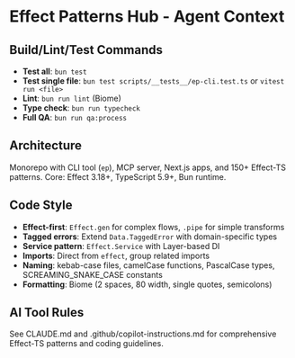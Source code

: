 # Effect Patterns Hub - Agent Context

## Build/Lint/Test Commands
- **Test all**: `bun test`
- **Test single file**: `bun test scripts/__tests__/ep-cli.test.ts` or `vitest run <file>`
- **Lint**: `bun run lint` (Biome)
- **Type check**: `bun run typecheck`
- **Full QA**: `bun run qa:process`

## Architecture
Monorepo with CLI tool (`ep`), MCP server, Next.js apps, and 150+ Effect-TS patterns. Core: Effect 3.18+, TypeScript 5.9+, Bun runtime.

## Code Style
- **Effect-first**: `Effect.gen` for complex flows, `.pipe` for simple transforms
- **Tagged errors**: Extend `Data.TaggedError` with domain-specific types
- **Service pattern**: `Effect.Service` with Layer-based DI
- **Imports**: Direct from `effect`, group related imports
- **Naming**: kebab-case files, camelCase functions, PascalCase types, SCREAMING_SNAKE_CASE constants
- **Formatting**: Biome (2 spaces, 80 width, single quotes, semicolons)

## AI Tool Rules
See CLAUDE.md and .github/copilot-instructions.md for comprehensive Effect-TS patterns and coding guidelines.
